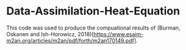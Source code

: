 # Data-Assimilation-Heat-Equation

This code was used to produce the compuational results of (Burman, Oskanen and Ish-Horowicz, 2018)[https://www.esaim-m2an.org/articles/m2an/pdf/forth/m2an170149.pdf].
